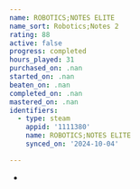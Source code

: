 ```yaml
---
name: ROBOTICS;NOTES ELITE
name_sort: Robotics;Notes 2
rating: 88
active: false
progress: completed
hours_played: 31
purchased_on: .nan
started_on: .nan
beaten_on: .nan
completed_on: .nan
mastered_on: .nan
identifiers:
  - type: steam
    appid: '1111380'
    name: ROBOTICS;NOTES ELITE
    synced_on: '2024-10-04'

---
```

-
